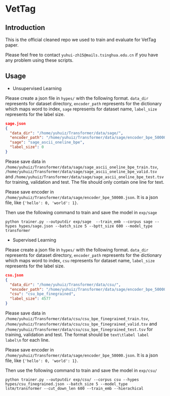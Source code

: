 # VetTag

## Introduction

This is the official cleaned repo we used to train and evaluate for VetTag paper. 

Please feel free to contact `yuhui-zh15@mails.tsinghua.edu.cn` if you have any problem using these scripts. 

## Usage

- Unsupervised Learning

Please create a json file in `hypes/` with the following format. `data_dir` represents for dataset directory, `encoder_path` represents for the dictionary which maps word to index, `sage` represents for dataset name, `label_size` represents for the label size.

```json
sage.json
{
  "data_dir": "/home/yuhuiz/Transformer/data/sage/",
  "encoder_path": "/home/yuhuiz/Transformer/data/sage/encoder_bpe_50000.json",
  "sage": "sage_ascii_oneline_bpe",
  "label_size": 0
}
```

Please save data in `/home/yuhuiz/Transformer/data/sage/sage_ascii_oneline_bpe_train.tsv`, `/home/yuhuiz/Transformer/data/sage/sage_ascii_oneline_bpe_valid.tsv` and `/home/yuhuiz/Transformer/data/sage/sage_ascii_oneline_bpe_test.tsv` for training, validation and test. The file should only contain one line for text.

Please save encoder in `/home/yuhuiz/Transformer/data/sage/encoder_bpe_50000.json`. It is a json file, like `{'hello': 0, 'world': 1}`.

Then use the following command to train and save the model in `exp/sage`

`python trainer.py --outputdir exp/sage  --train_emb --corpus sage --hypes hypes/sage.json --batch_size 5 --bptt_size 600 --model_type transformer`


- Supervised Learning

Please create a json file in `hypes/` with the following format. `data_dir` represents for dataset directory, `encoder_path` represents for the dictionary which maps word to index, `csu` represents for dataset name, `label_size` represents for the label size.

```json
csu.json
{
  "data_dir": "/home/yuhuiz/Transformer/data/csu/",
  "encoder_path": "/home/yuhuiz/Transformer/data/sage/encoder_bpe_50000.json",
  "csu": "csu_bpe_finegrained",
  "label_size": 4577
}
```

Please save data in `/home/yuhuiz/Transformer/data/csu/csu_bpe_finegrained_train.tsv`, `/home/yuhuiz/Transformer/data/csu/csu_bpe_finegrained_valid.tsv` and `/home/yuhuiz/Transformer/data/csu/csu_bpe_finegrained_test.tsv` for training, validation and test. The format should be `text\tlabel label label\n` for each line.

Please save encoder in `/home/yuhuiz/Transformer/data/sage/encoder_bpe_50000.json`. It is a json file, like `{'hello': 0, 'world': 1}`.

Then use the following command to train and save the model in `exp/csu/`

`python trainer.py --outputdir exp/csu/ --corpus csu --hypes hypes/csu_finegrained.json --batch_size 5 --model_type lstm/transformer --cut_down_len 600 --train_emb --hierachical`



